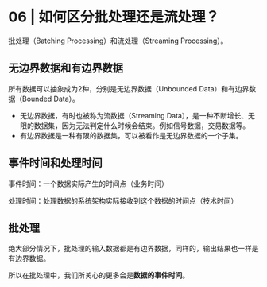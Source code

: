 # 06 | 如何区分批处理还是流处理？

批处理（Batching Processing）和流处理（Streaming Processing）。

## 无边界数据和有边界数据

所有数据可以抽象成为2种，分别是无边界数据（Unbounded Data）和有边界数据（Bounded Data）。

- 无边界数据，有时也被称为流数据（Streaming Data），是一种不断增长、无限的数据集，因为无法判定什么时候会结束。例如信号数据，交易数据等。
- 有边界数据是一种有限的数据集，可以被看作是无边界数据的一个子集。

## 事件时间和处理时间

事件时间：一个数据实际产生的时间点（业务时间）

处理时间：处理数据的系统架构实际接收到这个数据的时间点（技术时间）

## 批处理

绝大部分情况下，批处理的输入数据都是有边界数据，同样的，输出结果也一样是有边界数据。

所以在批处理中，我们所关心的更多会是**数据的事件时间**。
